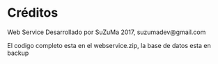 

<h1>Créditos</h1>
Web Service Desarrollado por SuZuMa 2017, suzumadev@gmail.com


El codigo completo esta en el webservice.zip, la base de datos esta en backup
